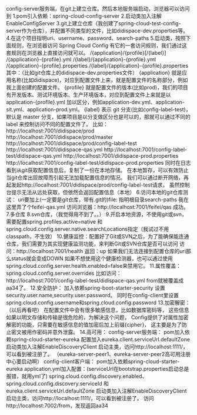 config-server服务端，在git上建立仓库。然后本地服务端启动，浏览器可以访问到
1.pom引入依赖：spring-cloud-config-server
2.启动类加入注解EnableConfigServer
3.git上建立仓库（我创建了spring-cloud-test-config-server作为仓库），并配置不同类型的文件，比如didispace-dev.properties等。
4.在这个项目指明uri、username、password、search-paths
5.启动类，按照下面规则，在浏览器访问
Spring Cloud Config 有它的一套访问规则，我们通过这套规则在浏览器上直接访问就可以。
/{application}/{profile}[/{label}]
/{application}-{profile}.yml
/{label}/{application}-{profile}.yml
/{application}-{profile}.properties
/{label}/{application}-{profile}.properties
其中：（比如git仓库上的didispace-dev.properties文件）
{application} 就是应用名称(比如didispace)，对应到配置文件上来，就是配置文件的名称部分，例如我上面创建的配置文件。
{profile} 就是配置文件的版本(比如prod)，我们的项目有开发版本、测试环境版本、生产环境版本，对应到配置文件上来就是以 application-{profile}.yml 加以区分，例如application-dev.yml、application-sit.yml、application-prod.yml。
{label} 表示 git 分支(比如config-label-test)，默认是 master 分支，如果项目是以分支做区分也是可以的，那就可以通过不同的 label 来控制访问不同的配置文件了。
比如：
http://localhost:7001/didispace/prod
http://localhost:7001/didispace/prod/master
http://localhost:7001/didispace/prod/config-label-test
http://localhost:7001/didispace-qas.yml
http://localhost:7001/config-label-test/didispace-qas.yml
http://localhost:7001/didispace-prod.properties
http://localhost:7001/config-label-test/didispace-prod.properties
同时在日志看到从git获取配置信息后，复制了一份在本地存储。
在本地暂存，可以有效防止当git仓库出现故障而引起无法加载配置信息的情况。
我们可以通过断开网络，再起发起http://localhost:7001/didispace/prod/config-label-test请求，
虽然控制台提示无法从远处获取，但依然会返回配置信息（本地）
6.访问本地的git仓库测试：
uri要加上(一定要是git仓库，带有.git的)file:
指明根目录search-paths
我在这里弄了个feifei-qas.yml
访问浏览器：http://localhost:7001/feifei/qas
成功。
7.多仓库
8.svn仓库，（我觉得用不到了。。）
9.开启本地资源，不使用git或svn，需要配置spring.profiles.active=native
和spring.cloud.config.server.native.searchLocations指定（我试过不用classpath，不生效）
10.健康监控：配置好了Git或SVN之后，为了能确保能连通仓库，我们需要为其实现健康监测功能，来判断Git或SVN仓库是否可以访问
访问：http://localhost:7001/health
返回：up
如果我们无法连接到配置仓库的uri那么status就会变成DOWN
如果不想使用这个健康检测器，也可以通过使用spring.cloud.config.server.health.enabled=false来禁用它。
11.属性覆盖：spring.cloud.config.server.overrides
比如访问：
http://localhost:7001/config-label-test/didispace-qas.yml
from就被覆盖成aa34了。
12.安全防护：
加入依赖spring-boot-starter-security
设置security.user.name,security.user.password。
同时在config-client里设置spring.cloud.config.username和spring.cloud.config.password
13.加密解密：（以后再看吧）
在配置文件中会有很多敏感信息，比如数据库密码等，
这些信息如果以明文存储和传输是很危险的，为解决这个问题，
Config提供了对属性加密解密的功能，只需要在敏感信息的值加密后加上前缀{cipher}，
这主要是为了防止密文被用作密码并意外泄露。
14.高可用：
config-server服务端：
pom加入依赖spring-cloud-starter-eureka
配置加入eureka.client.serviceUrl.defaultZone
启动类加入注解EnableDiscoveryClient
启动主类，访问http://localhost:1111/，可以看到被注册了。
（eureka-server-peer1、eureka-server-peer2高可用注册中心要启动啊）
config-client客户端：
pom加入依赖spring-cloud-starter-eureka
application.yml加入配置：(serviceUrl在bootstrap.properties启动总是报错，就用yml了)
spring.cloud.config.discovery.enabled、spring.cloud.config.discovery.serviceId
和eureka.client.serviceUrl.defaultZone
启动类加入注解EnableDiscoveryClient
启动主类，访问http://localhost:1111/，可以看到被注册了。
访问http://localhost:7002/from，发现返回aa34

